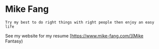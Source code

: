 # Mike Fang
```
Try my best to do right things with right people then enjoy an easy life
```

See my website for my resume [https://www.mike-fang.com/](Mike Fantasy)

